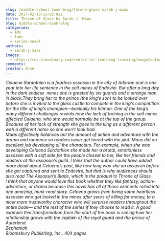 ```yaml
---
slug: /middle-school-book-blog/throne-glass-sarah-j-maas
date: 2017-02-15T11:02:02Z
title: Throne of Glass by Sarah J. Maas
blog: middle-school-book-blog
categories:
  - adv
  - fant
  - series-novel
authors:
  - sarah-j-maas
images:
  - https://res.cloudinary.com/center-for-teaching-learning/image/upload/v1637541043/Throne-of-Glass-300x275.jpg.jpg
comments:
creator: Anne
---
```


<b><i/></b><b> </b>Celaena Sardothien is a fearless assassin in the city of Adarlan and is one year into her life sentence in the salt mines of Endovier. But after a long day in the dark endless  mines she is greeted by six guards and a strange man in black.They bring her to the prince (the king’s son) to be looked over before she is invited to the glass castle to compete in the king’s competition for the title of king’s champion—basically his hitman. One of the king’s many different challenges reveals how the lack of training in the salt mines affected Celaena, who she would normally be at the top of the group. Because of her lack of strength she goes to the king as a different person with a different name so she won’t look bad.<br />Maas effectively balances out the amount of action and adventure with the drama and romance so readers never get bored with the plot. Maas did an excellent job developing all the characters. For example, when she was developing Celaena Sardothien she made her a brutal, emotionless assassin with a soft side for the people closest to her, like her friends and masters at the assassin’s guild. I think that the author could have added more detail about Celaena’s past, like how long was she an assassin before she got captured and sent to Endovire, but that is why audiences should also read The Assassin’s Blade, which is the prequel to Throne of Glass.<br />I think that anyone would love this book whether they like fantasy, action- adventure, or drama because this novel has all of those elements rolled into one amazing, must-read story. Celaena grows from being some heartless assassin who got locked in the mines after years of killing for money, to a nicer more trustworthy character who will surprise readers throughout the entire book— and the rest of the series if they choose to read it. A good example this transformation from the start of the book is seeing how her relationship grows with the captain of the royal guard and the prince of Auterland.<br />Zephaniah<br />Bloomsbury Publishing, Inc., 404 pages
